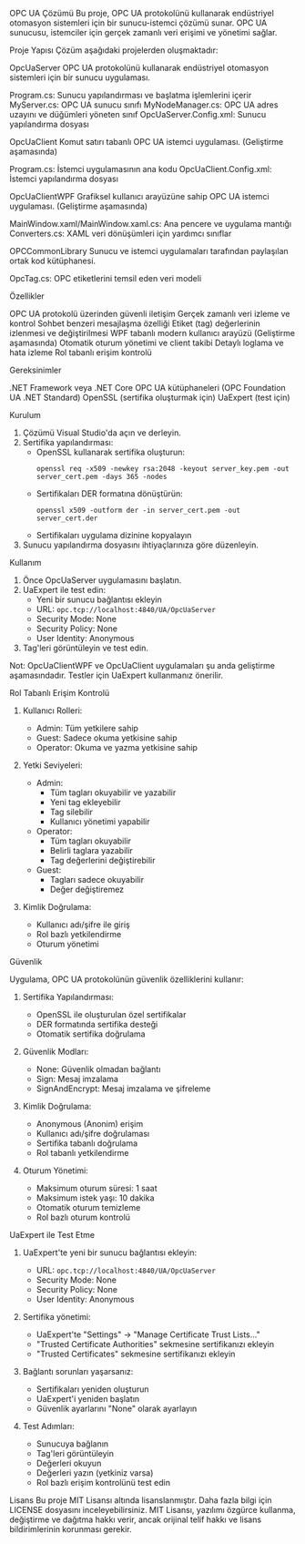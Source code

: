 OPC UA Çözümü
Bu proje, OPC UA protokolünü kullanarak endüstriyel otomasyon sistemleri için bir sunucu-istemci çözümü sunar. OPC UA sunucusu, istemciler için gerçek zamanlı veri erişimi ve yönetimi sağlar.

Proje Yapısı
Çözüm aşağıdaki projelerden oluşmaktadır:

OpcUaServer
OPC UA protokolünü kullanarak endüstriyel otomasyon sistemleri için bir sunucu uygulaması.

Program.cs: Sunucu yapılandırması ve başlatma işlemlerini içerir
MyServer.cs: OPC UA sunucu sınıfı
MyNodeManager.cs: OPC UA adres uzayını ve düğümleri yöneten sınıf
OpcUaServer.Config.xml: Sunucu yapılandırma dosyası

OpcUaClient
Komut satırı tabanlı OPC UA istemci uygulaması. (Geliştirme aşamasında)

Program.cs: İstemci uygulamasının ana kodu
OpcUaClient.Config.xml: İstemci yapılandırma dosyası

OpcUaClientWPF
Grafiksel kullanıcı arayüzüne sahip OPC UA istemci uygulaması. (Geliştirme aşamasında)

MainWindow.xaml/MainWindow.xaml.cs: Ana pencere ve uygulama mantığı
Converters.cs: XAML veri dönüşümleri için yardımcı sınıflar

OPCCommonLibrary
Sunucu ve istemci uygulamaları tarafından paylaşılan ortak kod kütüphanesi.

OpcTag.cs: OPC etiketlerini temsil eden veri modeli

Özellikler

OPC UA protokolü üzerinden güvenli iletişim
Gerçek zamanlı veri izleme ve kontrol
Sohbet benzeri mesajlaşma özelliği
Etiket (tag) değerlerinin izlenmesi ve değiştirilmesi
WPF tabanlı modern kullanıcı arayüzü (Geliştirme aşamasında)
Otomatik oturum yönetimi ve client takibi
Detaylı loglama ve hata izleme
Rol tabanlı erişim kontrolü

Gereksinimler

.NET Framework veya .NET Core
OPC UA kütüphaneleri (OPC Foundation UA .NET Standard)
OpenSSL (sertifika oluşturmak için)
UaExpert (test için)

Kurulum

1. Çözümü Visual Studio'da açın ve derleyin.
2. Sertifika yapılandırması:
   - OpenSSL kullanarak sertifika oluşturun:
     ```
     openssl req -x509 -newkey rsa:2048 -keyout server_key.pem -out server_cert.pem -days 365 -nodes
     ```
   - Sertifikaları DER formatına dönüştürün:
     ```
     openssl x509 -outform der -in server_cert.pem -out server_cert.der
     ```
   - Sertifikaları uygulama dizinine kopyalayın
3. Sunucu yapılandırma dosyasını ihtiyaçlarınıza göre düzenleyin.

Kullanım

1. Önce OpcUaServer uygulamasını başlatın.
2. UaExpert ile test edin:
   - Yeni bir sunucu bağlantısı ekleyin
   - URL: `opc.tcp://localhost:4840/UA/OpcUaServer`
   - Security Mode: None
   - Security Policy: None
   - User Identity: Anonymous
3. Tag'leri görüntüleyin ve test edin.

Not: OpcUaClientWPF ve OpcUaClient uygulamaları şu anda geliştirme aşamasındadır. Testler için UaExpert kullanmanız önerilir.

Rol Tabanlı Erişim Kontrolü

1. Kullanıcı Rolleri:

   - Admin: Tüm yetkilere sahip
   - Guest: Sadece okuma yetkisine sahip
   - Operator: Okuma ve yazma yetkisine sahip

2. Yetki Seviyeleri:

   - Admin:
     - Tüm tagları okuyabilir ve yazabilir
     - Yeni tag ekleyebilir
     - Tag silebilir
     - Kullanıcı yönetimi yapabilir
   - Operator:
     - Tüm tagları okuyabilir
     - Belirli taglara yazabilir
     - Tag değerlerini değiştirebilir
   - Guest:
     - Tagları sadece okuyabilir
     - Değer değiştiremez

3. Kimlik Doğrulama:
   - Kullanıcı adı/şifre ile giriş
   - Rol bazlı yetkilendirme
   - Oturum yönetimi

Güvenlik

Uygulama, OPC UA protokolünün güvenlik özelliklerini kullanır:

1. Sertifika Yapılandırması:

   - OpenSSL ile oluşturulan özel sertifikalar
   - DER formatında sertifika desteği
   - Otomatik sertifika doğrulama

2. Güvenlik Modları:

   - None: Güvenlik olmadan bağlantı
   - Sign: Mesaj imzalama
   - SignAndEncrypt: Mesaj imzalama ve şifreleme

3. Kimlik Doğrulama:

   - Anonymous (Anonim) erişim
   - Kullanıcı adı/şifre doğrulaması
   - Sertifika tabanlı doğrulama
   - Rol tabanlı yetkilendirme

4. Oturum Yönetimi:
   - Maksimum oturum süresi: 1 saat
   - Maksimum istek yaşı: 10 dakika
   - Otomatik oturum temizleme
   - Rol bazlı oturum kontrolü

UaExpert ile Test Etme

1. UaExpert'te yeni bir sunucu bağlantısı ekleyin:

   - URL: `opc.tcp://localhost:4840/UA/OpcUaServer`
   - Security Mode: None
   - Security Policy: None
   - User Identity: Anonymous

2. Sertifika yönetimi:

   - UaExpert'te "Settings" → "Manage Certificate Trust Lists..."
   - "Trusted Certificate Authorities" sekmesine sertifikanızı ekleyin
   - "Trusted Certificates" sekmesine sertifikanızı ekleyin

3. Bağlantı sorunları yaşarsanız:

   - Sertifikaları yeniden oluşturun
   - UaExpert'i yeniden başlatın
   - Güvenlik ayarlarını "None" olarak ayarlayın

4. Test Adımları:
   - Sunucuya bağlanın
   - Tag'leri görüntüleyin
   - Değerleri okuyun
   - Değerleri yazın (yetkiniz varsa)
   - Rol bazlı erişim kontrolünü test edin

Lisans
Bu proje MIT Lisansı altında lisanslanmıştır. Daha fazla bilgi için LICENSE dosyasını inceleyebilirsiniz.
MIT Lisansı, yazılımı özgürce kullanma, değiştirme ve dağıtma hakkı verir, ancak orijinal telif hakkı ve lisans bildirimlerinin korunması gerekir.
